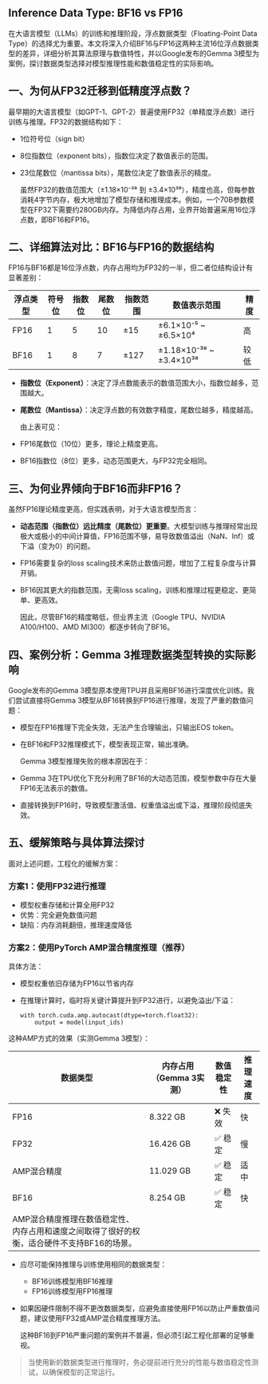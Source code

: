 ## Inference Data Type: BF16 vs FP16

在大语言模型（LLMs）的训练和推理阶段，浮点数据类型（Floating-Point Data Type）的选择尤为重要。本文将深入介绍BF16与FP16这两种主流16位浮点数据类型的差异，详细分析其算法原理与数值特性，并以Google发布的Gemma 3模型为案例，探讨数据类型选择对模型推理性能和数值稳定性的实际影响。

## 一、为何从FP32迁移到低精度浮点数？

 
最早期的大语言模型（如GPT-1、GPT-2）普遍使用FP32（单精度浮点数）进行训练与推理。FP32的数据结构如下：

- 1位符号位（sign bit）

- 8位指数位（exponent bits），指数位决定了数值表示的范围。

- 23位尾数位（mantissa bits），尾数位决定了数值表示的精度。

  虽然FP32的数值范围大（±1.18×10⁻³⁸ 到 ±3.4×10³⁸），精度也高，但每参数消耗4字节内存，极大地增加了模型存储和推理成本。例如，一个70B参数模型在FP32下需要约280GB内存。为降低内存占用，业界开始普遍采用16位浮点数，即BF16和FP16。

## 二、详细算法对比：BF16与FP16的数据结构

 
FP16与BF16都是16位浮点数，内存占用均为FP32的一半，但二者位结构设计有显著差别：

| 浮点类型 | 符号位 | 指数位 | 尾数位 | 指数范围 | 数值表示范围            | 精度 |
| -------- | ------ | ------ | ------ | -------- | ----------------------- | ---- |
| FP16     | 1      | 5      | 10     | ±15      | ±6.1×10⁻⁵ ~ ±6.5×10⁴    | 高   |
| BF16     | 1      | 8      | 7      | ±127     | ±1.18×10⁻³⁸ ~ ±3.4×10³⁸ | 较低 |

- **指数位（Exponent）**：决定了浮点数能表示的数值范围大小，指数位越多，范围越大。

- **尾数位（Mantissa）**：决定浮点数的有效数字精度，尾数位越多，精度越高。

  由上表可见：

- FP16尾数位（10位）更多，理论上精度更高。

- BF16指数位（8位）更多，动态范围更大，与FP32完全相同。

## 三、为何业界倾向于BF16而非FP16？

 
虽然FP16理论精度更高，但实践表明，对于大语言模型而言：

- **动态范围（指数位）远比精度（尾数位）更重要**。大模型训练与推理经常出现极大或极小的中间计算值，FP16范围不够，易导致数值溢出（NaN、Inf）或下溢（变为0）的问题。

- FP16需要复杂的loss scaling技术来防止数值问题，增加了工程复杂度与计算开销。

- BF16因其更大的指数范围，无需loss scaling，训练和推理过程更稳定、更简单、更高效。

  因此，尽管BF16的精度略低，但业界主流（Google TPU、NVIDIA A100/H100、AMD MI300）都逐步转向了BF16。

## 四、案例分析：Gemma 3推理数据类型转换的实际影响

 
Google发布的Gemma 3模型原本使用TPU并且采用BF16进行深度优化训练。我们尝试直接将Gemma 3模型从BF16转换到FP16进行推理，发现了严重的数值问题：

- 模型在FP16推理下完全失效，无法产生合理输出，只输出EOS token。

- 在BF16和FP32推理模式下，模型表现正常，输出准确。

  Gemma 3模型推理失败的根本原因在于：

- Gemma 3在TPU优化下充分利用了BF16的大动态范围，模型参数中存在大量FP16无法表示的数值。

- 直接转换到FP16时，导致模型激活值、权重值溢出或下溢，推理阶段彻底失效。

## 五、缓解策略与具体算法探讨


面对上述问题，工程化的缓解方案：

### 方案1：使用FP32进行推理

 

- 模型权重存储和计算全用FP32
- 优势：完全避免数值问题
- 缺陷：内存消耗翻倍，推理速度降低

### 方案2：使用PyTorch AMP混合精度推理（推荐）

 
具体方法：

- 模型权重依旧存储为FP16以节省内存

- 在推理计算时，临时将关键计算提升到FP32进行，以避免溢出/下溢：

  ```
  with torch.cuda.amp.autocast(dtype=torch.float32):  
      output = model(input_ids)  
  ```

 
这种AMP方式的效果（实测Gemma 3模型）：

| 数据类型                                                     | 内存占用（Gemma 3实测） | 数值稳定性 | 推理速度 |
| ------------------------------------------------------------ | ----------------------- | ---------- | -------- |
| FP16                                                         | 8.322 GB                | ❌ 失效     | 快       |
| FP32                                                         | 16.426 GB               | ✅ 稳定     | 慢       |
| AMP混合精度                                                  | 11.029 GB               | ✅ 稳定     | 适中     |
| BF16                                                         | 8.254 GB                | ✅ 稳定     | 快       |
| AMP混合精度推理在数值稳定性、内存占用和速度之间取得了很好的权衡，适合硬件不支持BF16的场景。 |                         |            |          |

- 应尽可能保持推理与训练使用相同的数据类型：

  - BF16训练模型用BF16推理
  - FP16训练模型用FP16推理

- 如果因硬件限制不得不更改数据类型，应避免直接使用FP16以防止严重数值问题，建议使用FP32或AMP混合精度推理方法。

  这种BF16到FP16严重问题的案例并不普遍，但必须引起工程化部署的足够重视。

> 当使用新的数据类型进行推理时，务必提前进行充分的性能与数值稳定性测试，以确保模型的正常运行。


